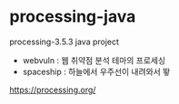 # processing-java
processing-3.5.3 java project

 - webvuln : 웹 취약점 분석 테마의 프로세싱
 - spaceship : 하늘에서 우주선이 내려와서 뙇

https://processing.org/
